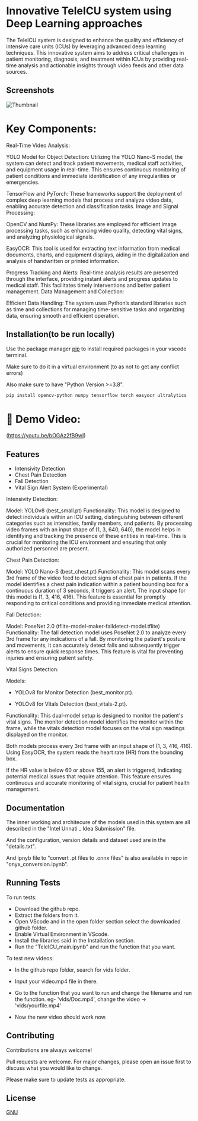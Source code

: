 
# Innovative TeleICU system using Deep Learning approaches

The TeleICU system is designed to enhance the quality and efficiency of intensive care units (ICUs) by leveraging advanced deep learning techniques. This innovative system aims to address critical challenges in patient monitoring, diagnosis, and treatment within ICUs by providing real-time analysis and actionable insights through video feeds and other data sources.

## Screenshots

![Thumbnail](https://github.com/user-attachments/assets/71140960-f53e-4f57-85d5-2a8c8f497985)

# Key Components:

Real-Time Video Analysis:

YOLO Model for Object Detection: Utilizing the YOLO Nano-S model, the system can detect and track patient movements, medical staff activities, and equipment usage in real-time. This ensures continuous monitoring of patient conditions and immediate identification of any irregularities or emergencies.

TensorFlow and PyTorch: These frameworks support the deployment of complex deep learning models that process and analyze video data, enabling accurate detection and classification tasks.
Image and Signal Processing:

OpenCV and NumPy: These libraries are employed for efficient image processing tasks, such as enhancing video quality, detecting vital signs, and analyzing physiological signals.

EasyOCR: This tool is used for extracting text information from medical documents, charts, and equipment displays, aiding in the digitalization and analysis of handwritten or printed information.

Progress Tracking and Alerts: Real-time analysis results are presented through the interface, providing instant alerts and progress updates to medical staff. This facilitates timely interventions and better patient management.
Data Management and Collection:

Efficient Data Handling: The system uses Python’s standard libraries such as time and collections for managing time-sensitive tasks and organizing data, ensuring smooth and efficient operation.



## Installation(to be run locally)

Use the package manager [pip](https://pip.pypa.io/en/stable/) to install required packages in your vscode terminal.

Make sure to do it in a virtual environment (to as not to get any conflict errors)

Also make sure to have "Python Version >=3.8".
```bash
pip install opencv-python numpy tensorflow torch easyocr ultralytics

```


# 🚀 Demo Video:

(https://youtu.be/bOGAz2fB9wI)




## Features

- Intensivity Detection
- Chest Pain Detection
- Fall Detection
- Vital Sign Alert System (Experimental)

Intensivity Detection:

Model: YOLOv8 (best_small.pt)
Functionality: This model is designed to detect individuals within an ICU setting, distinguishing between different categories such as intensities, family members, and patients. By processing video frames with an input shape of (1, 3, 640, 640), the model helps in identifying and tracking the presence of these entities in real-time. This is crucial for monitoring the ICU environment and ensuring that only authorized personnel are present.

Chest Pain Detection:

Model: YOLO Nano-S (best_chest.pt)
Functionality: This model scans every 3rd frame of the video feed to detect signs of chest pain in patients. If the model identifies a chest pain indication within a patient bounding box for a continuous duration of 3 seconds, it triggers an alert. The input shape for this model is (1, 3, 416, 416). This feature is essential for promptly responding to critical conditions and providing immediate medical attention.

Fall Detection:

Model: PoseNet 2.0 (tflite-model-maker-falldetect-model.tflite)
Functionality: The fall detection model uses PoseNet 2.0 to analyze every 3rd frame for any indications of a fall. By monitoring the patient's posture and movements, it can accurately detect falls and subsequently trigger alerts to ensure quick response times. This feature is vital for preventing injuries and ensuring patient safety.

Vital Signs Detection:

Models:

- YOLOv8 for Monitor Detection (best_monitor.pt).

- YOLOv8 for Vitals Detection (best_vitals-2.pt).

Functionality: This dual-model setup is designed to monitor the patient's vital signs. The monitor detection model identifies the monitor within the frame, while the vitals detection model focuses on the vital sign readings displayed on the monitor. 

Both models process every 3rd frame with an input shape of (1, 3, 416, 416). Using EasyOCR, the system reads the heart rate (HR) from the bounding box. 

If the HR value is below 60 or above 155, an alert is triggered, indicating potential medical issues that require attention. This feature ensures continuous and accurate monitoring of vital signs, crucial for patient health management.

## Documentation

The inner working and architecure of the models used in this system are all described in the "Intel Unnati _ Idea Submission" file.

And the configuration, version details and dataset used are in the "details.txt".

And ipnyb file to "convert .pt files to .onnx files" is also available in repo in "onyx_conversion.ipynb".


## Running Tests

To run tests:

- Download the github repo.
- Extract the folders from it.
- Open VScode and in the open folder section select the downloaded github folder.
- Enable Virtual Environment in VScode.
- Install the libraries said in the Installation section.
- Run the "TeleICU_main.ipynb" and run the function that you want.

To test new videos:

- In the github repo folder, search for vids folder.
- Input your video.mp4 file in there.
- Go to the function that you want to run and change the filename and run the function.
eg- 'vids/Doc.mp4', change the video -> 'vids/yourfile.mp4'

- Now the new video should work now.




## Contributing

Contributions are always welcome!

Pull requests are welcome. For major changes, please open an issue first
to discuss what you would like to change.

Please make sure to update tests as appropriate.

## License

[GNU](https://www.gnu.org/licenses/gpl-3.0.en.html#license-text)
